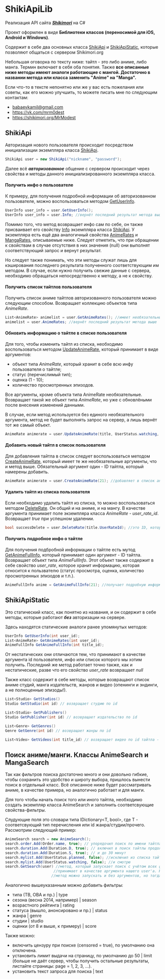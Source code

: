 # ShikiApiLib
Реализация API сайта [***Shikimori***](https://shikimori.org/) на C#

Проект оформлен в виде **Библиотеки классов (переносимой для iOS, Android и Windows)**. 

Содержит в себе два основных класса <a target="_blank" href="T_ShikiApiLib_ShikiApi.md">ShikiApi</a> и <a target="_blank" href="T_ShikiApiLib_ShikiApiStatic.md">ShikiApiStatic</a>, которые позволяют общаться с сервером Shikimori.org

Небольшая оговорка по тексту ниже: тайтл - это либо аниме, либо манга. Термин включает в себя оба понятия. Также **все описанные ниже методы имеют аналоги работающие с мангой. Достаточно в названии метода или класса заменить "Anime" на "Manga".**

Если что-то в тексте непонятно или же у вас есть пожелания или советы, как его можно улучшить, то можете писать мне по следующим контактам:
- babaevkamil@gmail.com
- https://vk.com/mrm0dest
- https://shikimori.org/MrModest

## ShikiApi

Авторизация нового пользователя происходит посредством инициализации экземпляра класса <a target="_blank" href="T_ShikiApiLib_ShikiApi.md">ShikiApi</a>.

```C#
ShikiApi user = new ShikiApi("nickname", "password");
```
Далее всё ***авторизованное*** общение с сервером происходит через свойства и методы данного инициализированного экземпляра класса. 

#### Получить инфо о пользователе
К примеру, для получения подробной информации об авторизованном пользователе, можно воспользоваться методом <a target="_blank" href="M_ShikiApiLib_ShikiApi_GetUserInfo.md">GetUserInfo</a>.

```C#
UserInfo user_info = user.GetUserInfo();
UserInfo user_info = user.Info; //вернёт последний результат метода выше
```
Помимо того, что метод возвращает инфо сам по себе, он также присваивает его свойству <a target="_blank" href="P_ShikiApiLib_ShikiApi_Info.md">Info</a> экземпляра класса <a target="_blank" href="T_ShikiApiLib_ShikiApi.md">ShikiApi</a>.
У экземпляра есть ещё два аналогичный свойства <a target="_blank" href="P_ShikiApiLib_ShikiApi_AnimeRates.md">AnimeRates</a> и <a target="_blank" href="P_ShikiApiLib_ShikiApi_MangaRates.md">MangaRates</a>, описываемые ниже.
Следует отметить, что при обращении к свойствам в случае отсутствия в них значения (null) они выполнят соответствующий запрос и вернут результат.

Но следует также понимать, что эти методы служат лишь для кэширования последнего результата полученного соответствующим им методом.
В случае, если нужно получить свежие данные с сервера, необходимо обращаться непосредственно к методу, а не к свойству.

#### Получить список тайтлов пользователя
Получить список аниме тайтлов авторизованного пользователя можно следующим способом. Возвращает коллекцию объектов типа *AnimeRate*.

```C#
List<AnimeRate> animelist = user.GetAnimeRates(); //имеет необязательный аргумент limit, который задаёт кол-во возвращаемых тайтлов (по умолчанию - все)
animelist = user.AnimeRates; //вернёт последний результат метода выше
```
#### Обновить информацию о тайтле в списке пользователя
Для того, чтобы изменить тайтл из списка, необходимо воспользоваться методом <a target="_blank" href="M_ShikiApiLib_ShikiApi_UpdateAnimeRate.md">UpdateAnimeRate</a>, который принимает в виде аргументов:
- объект типа *AnimeRate*, который хранит в себе всю инфу пользователя о тайтле;
- статус (перечислимый тип);
- оценка (1 - 10);
- количество просмотренных эпизодов.

Все аргументы, кроме объекта типа AnimeRate необязательные. Возвращает такой же объект типа *AnimeRate*, но уже с обновлёными после внесения изменений данными.

В случае, если метод используется без единого необязательного аргумента, метод не будет выполнять запрос на сервер, а лишь вернёт тот же самый объект.

```C#
AnimeRate animerate = user.UpdateAnimeRate(title, UserStatus.watching, 7, 12);
```

#### Добавить новый тайтл в список пользователя
Для добавления тайтла в список следует воспользоваться методом <a target="_blank" href="M_ShikiApiLib_ShikiApi_CreateAnimeRate.md">CreateAnimeRate</a>, который имеет те же необязательные аргументы, что и метод выше. Обязательный аргумент один - ID тайтла, который намерены добавить. 

```C#
AnimeRate animerate = user.CreateAnimeRate(21); //добавляет в список аниме с ID = 21 (One Piece) с прочими полями по умолчанию (planned, 0, 0)
```

#### Удалить тайтл из списка пользователя
Если необходимо удалить тайтл из списка, то можно воспользоваться методом <a target="_blank" href="M_ShikiApiLib_ShikiApi_DeleteRate.md">DeleteRate</a>. Он общий и на аниме, и на мангу. В качестве аргумента принимает поле экземпляра класса *AnimeRate* - *user_rate_id*. Возвращает *true* при успешном удалении. 

```C#
bool successDelete = user.DeleteRate(title.UserRateId); //это ID, который присваивается сервером при добавлении тайтла в список.
```

#### Получить подробное инфо о тайтле
Для получения подбробной информации о тайтле есть мутод <a target="_blank" href="M_ShikiApiLib_ShikiApi_GetAnimeFullInfo.md">GetAnimeFullInfo</a>, который принимает один аргумент - ID тайтла. Возвращает объект типа *AnimeFullInfo*. Этот объект также содержит в себе свойство *user_rate*, которое хранит информацию, которая относится к пользвателю (статус просмотра, оценка, количество просмотренных эпизодов и т.п.).

```C#
AnimeFullInfo anime = GetAnimeFullInfo(21); //получает подробную информацию об аниме с ID = 21 (One Piece)
```
## ShikiApiStatic

Это статический класс, как понятно из названия, и он содержит в себе методы, которые работают ***без*** авторизации на сервере.

Здесь находятся статические аналоги ранее упомянутых методов:

```C#
UserInfo GetUserInfo(int user_id);
List<AnimeRate> GetAnimeRates(int user_id);
AnimeFullInfo GetAnimeFullInfo(int title_id);
```

От нестатических они отличаются тем, что принимают в качестве аргумента id пользователя, инфо или список которого мы хотим получить. 
Последний же метод работает точно также, как и нестатические, разве что его свойство *user_rate* возвращает *null*

Также класс содержит в себе методы, которые возвращают список аниме студий, манга издательств, жанров и видео (опенинги и эндинги, а не полноценные эпизоды!).

```C#
List<Studio> GetStudios()
Studio GetStudio(int id) // возвращает студию по id

List<Studio> GetPublishers()
Studio GetPublisher(int id) // возвращает издательство по id

List<Genre> GetGenres()
Genre GetGenre(int id) // возвращает жанры по id

List<Video> GetVideos(int title_id) // возвращает видео по id тайтла - работает только для аниме (!)
```

## Поиск аниме/манги. Классы AnimeSearch и MangaSearch

Так как фильтров поиска достаточно много и они довольно гибкие, чтобы сохранить это удобство и широту выбора, пришлось вынести поиск в отдельный класс. Всё описанное ниже будет рассматривать аниме, в качестве примера, но аналогично работает и для манги.

Для того чтобы начать поиск того или иного тайтла, необходимо создать экземпляр класса AnimeSearch и заполнить соответсвующие свойства-фильтры. 

Слудующие поля это словари типа IDictionary\<T, bool\>, где T - соответсвующий тип перечисления или id жанра/студии/прочего.
Рассмотрим следующий пример:

```C#
AnimeSearch search = new AnimeSearch();
search.order.Add(Order.name, true); // упорядочил поиск по имени тайтла
search.duration.Add(Duration.D, true); // включил в поиск тайтлы продолжительностью до 10
search.duration.Add(Duration.S, true); // и до 30 минут
search.mylist.Add(UserStatus.planned, false); //исключил из списка тайтлы, которые я запланировал
search.mylist.Add(UserStatus.watching, false); //и смотрю
search.GetSearch(user) //метод, который запускает поиск с учётом всех фильтров. Следует выполнять после установления всех фильтров.
                      //принимает в качестве аргумента нашего user'а. Необходимо для учёта фильтра mylist. 
                     //метод можно запускать и без аргументов, но тогда не будет учитываться фильтр наличия в своём листе (mylist).
```

Аналогично вышеуказанным можно добавить фильтры: 
- типа (ТВ, ОВА и пр.) | type
- сезона (весна 2014, например) | season
- возрастного рейтинга | rating
- статуса (вышло, анонсировано и пр.) | status
- жанра | genre
- студии | studio
- оценки (от 8 и выше, к примеру) | score

Также можно:
- включить цензуру при поиске (censored = true), по умолчанию она отключена.
- установить лимит выдачи на страницу, по умолчанию до 50 | limit
  (больше не даёт сервер, чтобы получить остальные результаты, листайте страницы: page = 1, 2, 3, ...).
- установить текст запроса для поиска | text


